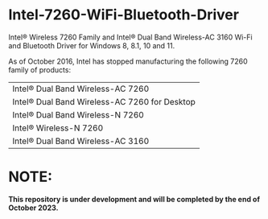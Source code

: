 # Intel-7260-WiFi-Bluetooth-Driver
Intel® Wireless 7260 Family and Intel® Dual Band Wireless-AC 3160 Wi-Fi and Bluetooth Driver for Windows 8, 8.1, 10 and 11.

As of October 2016, Intel has stopped manufacturing the following 7260 family of products:

<!--
||
|:-----|
|Intel® Dual Band Wireless-AC 7260|
|Intel® Dual Band Wireless-AC 7260(Desktop)|
|Intel® Dual Band Wireless-N 7260|
|Intel® Wireless-N 7260|
|Intel® Dual Band Wireless-AC 3160|
-->

<table>
  <tr>
    <td>Intel® Dual Band Wireless-AC 7260</td>
  </tr>
  <tr>
    <td>Intel® Dual Band Wireless-AC 7260 for Desktop</td>
  </tr>
  <tr>
    <td>Intel® Dual Band Wireless-N 7260</td>
  </tr>
  <tr>
    <td>Intel® Wireless-N 7260</td>
  </tr>
  <tr>
    <td>Intel® Dual Band Wireless-AC 3160</td>
  </tr>
</table>

# NOTE:
**This repository is under development and will be completed by the end of October 2023.**
